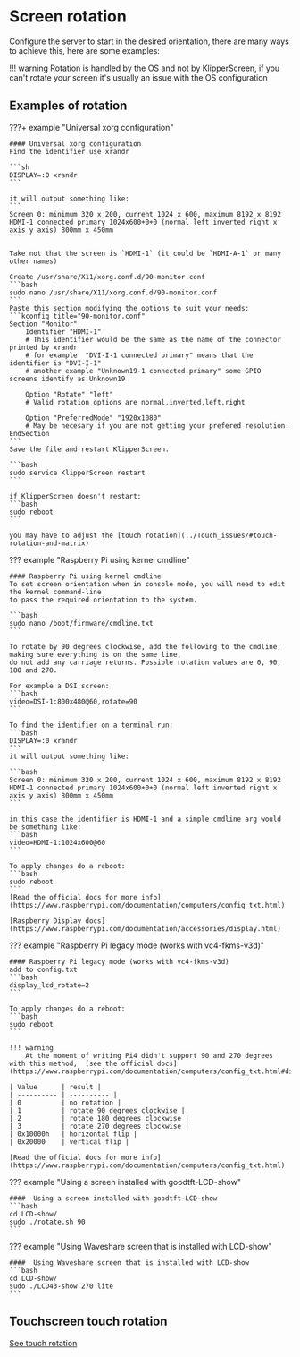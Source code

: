 # Screen rotation
Configure the server to start in the desired orientation, there are many ways to achieve this,
here are some examples:

!!! warning
    Rotation is handled by the OS and not by KlipperScreen,
    if you can't rotate your screen it's usually an issue with the OS configuration

## Examples of rotation

???+ example "Universal xorg configuration"

    #### Universal xorg configuration
    Find the identifier use xrandr

    ```sh
    DISPLAY=:0 xrandr
    ```

    it will output something like:
    ```
    Screen 0: minimum 320 x 200, current 1024 x 600, maximum 8192 x 8192
    HDMI-1 connected primary 1024x600+0+0 (normal left inverted right x axis y axis) 800mm x 450mm
    ```

    Take not that the screen is `HDMI-1` (it could be `HDMI-A-1` or many other names)

    Create /usr/share/X11/xorg.conf.d/90-monitor.conf
    ```bash
    sudo nano /usr/share/X11/xorg.conf.d/90-monitor.conf
    ```
    Paste this section modifying the options to suit your needs:
    ```kconfig title="90-monitor.conf"
    Section "Monitor"
        Identifier "HDMI-1"
        # This identifier would be the same as the name of the connector printed by xrandr
        # for example  "DVI-I-1 connected primary" means that the identifier is "DVI-I-1"
        # another example "Unknown19-1 connected primary" some GPIO screens identify as Unknown19

        Option "Rotate" "left"
        # Valid rotation options are normal,inverted,left,right

        Option "PreferredMode" "1920x1080"
        # May be necesary if you are not getting your prefered resolution.
    EndSection
    ```
    Save the file and restart KlipperScreen.

    ```bash
    sudo service KlipperScreen restart
    ```

    if KlipperScreen doesn't restart:
    ```bash
    sudo reboot
    ```

    you may have to adjust the [touch rotation](../Touch_issues/#touch-rotation-and-matrix)

??? example "Raspberry Pi using kernel cmdline"

    #### Raspberry Pi using kernel cmdline
    To set screen orientation when in console mode, you will need to edit the kernel command-line
    to pass the required orientation to the system.

    ```bash
    sudo nano /boot/firmware/cmdline.txt
    ```

    To rotate by 90 degrees clockwise, add the following to the cmdline, making sure everything is on the same line,
    do not add any carriage returns. Possible rotation values are 0, 90, 180 and 270.

    For example a DSI screen:
    ```bash
    video=DSI-1:800x480@60,rotate=90
    ```

    To find the identifier on a terminal run:
    ```bash
    DISPLAY=:0 xrandr
    ```
    it will output something like:

    ```bash
    Screen 0: minimum 320 x 200, current 1024 x 600, maximum 8192 x 8192
    HDMI-1 connected primary 1024x600+0+0 (normal left inverted right x axis y axis) 800mm x 450mm
    ```

    in this case the identifier is HDMI-1 and a simple cmdline arg would be something like:
    ```bash
    video=HDMI-1:1024x600@60
    ```

    To apply changes do a reboot:
    ```bash
    sudo reboot
    ```
    [Read the official docs for more info](https://www.raspberrypi.com/documentation/computers/config_txt.html)

    [Raspberry Display docs](https://www.raspberrypi.com/documentation/accessories/display.html)

??? example "Raspberry Pi legacy mode (works with vc4-fkms-v3d)"

    #### Raspberry Pi legacy mode (works with vc4-fkms-v3d)
    add to config.txt
    ```bash
    display_lcd_rotate=2
    ```

    To apply changes do a reboot:
    ```bash
    sudo reboot
    ```

    !!! warning
        At the moment of writing Pi4 didn't support 90 and 270 degrees with this method,  [see the official docs](https://www.raspberrypi.com/documentation/computers/config_txt.html#display_hdmi_rotate)

    | Value      | result |
    | ---------- | ---------- |
    | 0          | no rotation |
    | 1          | rotate 90 degrees clockwise |
    | 2          | rotate 180 degrees clockwise |
    | 3          | rotate 270 degrees clockwise |
    | 0x10000h   | horizontal flip |
    | 0x20000    | vertical flip |

    [Read the official docs for more info](https://www.raspberrypi.com/documentation/computers/config_txt.html)

??? example "Using a screen installed with goodtft-LCD-show"

    ####  Using a screen installed with goodtft-LCD-show
    ```bash
    cd LCD-show/
    sudo ./rotate.sh 90
    ```

??? example "Using Waveshare screen that is installed with LCD-show"

    ####  Using Waveshare screen that is installed with LCD-show
    ```bash
    cd LCD-show/
    sudo ./LCD43-show 270 lite
    ```


## Touchscreen touch rotation

[See touch rotation](../Touch_issues/#touch-rotation-and-matrix)
